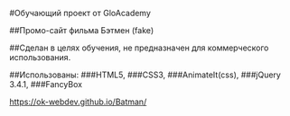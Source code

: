 #Обучающий проект от GloAcademy

##Промо-сайт фильма Бэтмен (fake)

##Сделан в целях обучения, не предназначен для коммерческого использования.

##Использованы: 
  ###HTML5,
  ###CSS3,
  ###AnimateIt(css),
  ###jQuery 3.4.1,
  ###FancyBox

https://ok-webdev.github.io/Batman/
